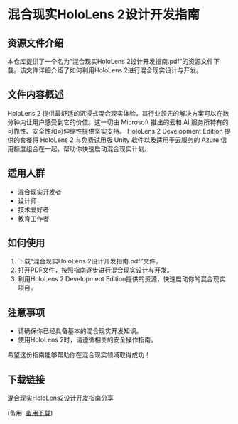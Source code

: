 # 混合现实HoloLens 2设计开发指南

## 资源文件介绍

本仓库提供了一个名为“混合现实HoloLens 2设计开发指南.pdf”的资源文件下载。该文件详细介绍了如何利用HoloLens 2进行混合现实设计与开发。

## 文件内容概述

HoloLens 2 提供最舒适的沉浸式混合现实体验，其行业领先的解决方案可以在数分钟内让用户感受到它的价值。这一切由 Microsoft 推出的云和 AI 服务所特有的可靠性、安全性和可伸缩性提供坚实支持。 HoloLens 2 Development Edition 提供的套餐将 HoloLens 2 与免费试用版 Unity 软件以及适用于云服务的 Azure 信用额度组合在一起，帮助你快速启动混合现实计划。

## 适用人群

- 混合现实开发者
- 设计师
- 技术爱好者
- 教育工作者

## 如何使用

1. 下载“混合现实HoloLens 2设计开发指南.pdf”文件。
2. 打开PDF文件，按照指南逐步进行混合现实设计与开发。
3. 利用HoloLens 2 Development Edition提供的资源，快速启动你的混合现实项目。

## 注意事项

- 请确保你已经具备基本的混合现实开发知识。
- 使用HoloLens 2时，请遵循相关的安全操作指南。

希望这份指南能够帮助你在混合现实领域取得成功！

## 下载链接
[混合现实HoloLens2设计开发指南分享](https://pan.quark.cn/s/aa2f24b12dcb) 

(备用: [备用下载](https://pan.baidu.com/s/1azDxO90LKiMo1R1yavjc3Q?pwd=1234))
